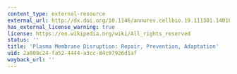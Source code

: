 ```yaml
---
content_type: external-resource
external_url: http://dx.doi.org/10.1146/annurev.cellbio.19.111301.140101
has_external_license_warning: true
license: https://en.wikipedia.org/wiki/All_rights_reserved
status: ''
title: 'Plasma Membrane Disruption: Repair, Prevention, Adaptation'
uid: 2a809c24-fa52-4444-a3cc-84c97926d1af
wayback_url: ''
---
```

